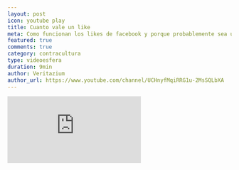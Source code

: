 ```yaml
---
layout: post
icon: youtube play
title: Cuanto vale un like
meta: Como funcionan los likes de facebook y porque probablemente sea un fraude.
featured: true
comments: true
category: contracultura
type: videoesfera
duration: 9min
author: Veritazium
author_url: https://www.youtube.com/channel/UCHnyfMqiRRG1u-2MsSQLbXA
---
```



<div class="video">
  <div class="video-wrapper">
	<iframe src="https://www.youtube.com/embed/oVfHeWTKjag" frameborder="0" allowfullscreen></iframe>
  </div>
</div>
